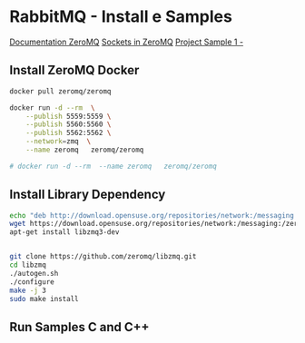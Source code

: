 # RabbitMQ - Install e Samples


[Documentation ZeroMQ](https://zguide.zeromq.org/docs/chapter2/)
[Sockets in ZeroMQ](http://api.zeromq.org/master:zmq-socket)
[Project Sample 1 - ]()



## Install ZeroMQ Docker


```bash
docker pull zeromq/zeromq

docker run -d --rm  \
    --publish 5559:5559 \
    --publish 5560:5560 \
    --publish 5562:5562 \
    --network=zmq  \
    --name zeromq   zeromq/zeromq

# docker run -d --rm  --name zeromq   zeromq/zeromq
```


## Install Library Dependency

```bash
echo "deb http://download.opensuse.org/repositories/network:/messaging:/zeromq:/release-stable/Debian_9.0/ ./" >> /etc/apt/sources.list
wget https://download.opensuse.org/repositories/network:/messaging:/zeromq:/release-stable/Debian_9.0/Release.key -O- | sudo apt-key add
apt-get install libzmq3-dev


git clone https://github.com/zeromq/libzmq.git
cd libzmq
./autogen.sh
./configure
make -j 3
sudo make install

```

## Run Samples C and C++

